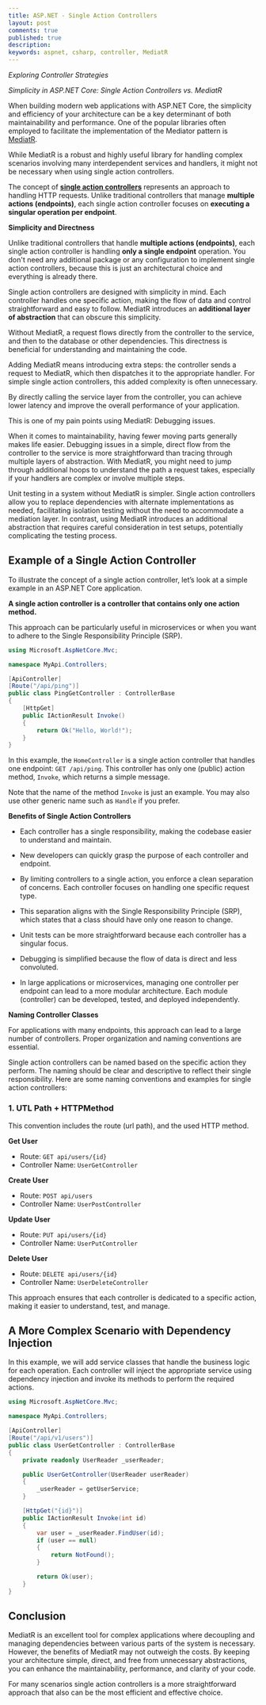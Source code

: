 ```yaml
---
title: ASP.NET - Single Action Controllers
layout: post
comments: true
published: true
description: 
keywords: aspnet, csharp, controller, MediatR
---
```


*Exploring Controller Strategies*

*Simplicity in ASP.NET Core: Single Action Controllers vs. MediatR*

When building modern web applications with ASP.NET Core, 
the simplicity and efficiency of your architecture can be a 
key determinant of both maintainability and performance. 
One of the popular libraries often employed to facilitate 
the implementation of the Mediator pattern is [MediatR](https://github.com/jbogard/MediatR). 

While MediatR is a robust and highly useful library for handling 
complex scenarios involving many interdependent services 
and handlers, it might not be necessary when using single action controllers. 

The concept of **[single action controllers](https://driesvints.com/blog/the-beauty-of-single-action-controllers/)** represents an approach 
to handling HTTP requests. Unlike traditional controllers that manage 
**multiple actions (endpoints)**, each single action controller focuses 
on **executing a singular operation per endpoint**. 

**Simplicity and Directness**

Unlike traditional controllers that handle **multiple actions (endpoints)**, 
each single action controller is handling **only a single endpoint** operation.
You don't need any additional package or any configuration 
to implement single action controllers, because this is just
an architectural choice and everything is already there.

Single action controllers are designed with simplicity in mind. 
Each controller handles one specific action, making the flow of 
data and control straightforward and easy to follow. 
MediatR introduces an **additional layer of abstraction** that can obscure this simplicity.

Without MediatR, a request flows directly from the controller to the service, 
and then to the database or other dependencies. This directness is 
beneficial for understanding and maintaining the code. 

Adding MediatR means introducing extra steps: the controller sends 
a request to MediatR, which then dispatches it to the appropriate handler. 
For simple single action controllers, this added complexity is often unnecessary.

By directly calling the service layer from the controller, 
you can achieve lower latency and improve the overall performance of your application.

This is one of my pain points using MediatR: Debugging issues.

When it comes to maintainability, having fewer moving parts generally 
makes life easier. Debugging issues in a simple, direct flow from 
the controller to the service is more straightforward than tracing 
through multiple layers of abstraction. With MediatR, you might 
need to jump through additional hoops to understand the path 
a request takes, especially if your handlers are complex 
or involve multiple steps.

Unit testing in a system without MediatR is simpler. 
Single action controllers allow you to replace dependencies with 
alternate implementations as needed, facilitating isolation testing 
without the need to accommodate a mediation layer. In contrast, 
using MediatR introduces an additional abstraction that requires 
careful consideration in test setups, potentially complicating the testing process.

## Example of a Single Action Controller

To illustrate the concept of a single action controller, 
let’s look at a simple example in an ASP.NET Core application. 

**A single action controller is a controller that contains only one action method.**

This approach can be particularly useful in microservices or 
when you want to adhere to the Single Responsibility Principle (SRP).

```cs
using Microsoft.AspNetCore.Mvc;

namespace MyApi.Controllers;

[ApiController]
[Route("/api/ping")]
public class PingGetController : ControllerBase
{
    [HttpGet]
    public IActionResult Invoke()
    {
        return Ok("Hello, World!");
    }
}
```

In this example, the `HomeController` is a single action controller 
that handles one endpoint: `GET /api/ping`. 
This controller has only one (public) action method, `Invoke`, 
which returns a simple message.

Note that the name of the method `Invoke` is just an example.
You may also use other generic name such as `Handle` if you prefer.

**Benefits of Single Action Controllers**

* Each controller has a single responsibility, 
making the codebase easier to understand and maintain.

* New developers can quickly grasp the purpose of each controller and endpoint.

* By limiting controllers to a single action, you enforce a clean separation of concerns. 
Each controller focuses on handling one specific request type.

* This separation aligns with the Single Responsibility Principle (SRP), 
which states that a class should have only one reason to change.

* Unit tests can be more straightforward because each controller has a singular focus.

* Debugging is simplified because the flow of data is direct and less convoluted.

* In large applications or microservices, managing one controller per endpoint 
can lead to a more modular architecture. Each module (controller) can be developed,
tested, and deployed independently.

**Naming Controller Classes**

For applications with many endpoints, this approach can lead to a large number of controllers. 
Proper organization and naming conventions are essential.

Single action controllers can be named based on the specific action they perform. 
The naming should be clear and descriptive to reflect their single responsibility. 
Here are some naming conventions and examples for single action controllers:

### 1. UTL Path + HTTPMethod

This convention includes the route (url path), and the used HTTP method.

**Get User**

* Route: `GET api/users/{id}`
* Controller Name: `UserGetController`

**Create User**

* Route: `POST api/users`
* Controller Name: `UserPostController`

**Update User**

* Route: `PUT api/users/{id}`
* Controller Name: `UserPutController` 

**Delete User**

* Route: `DELETE api/users/{id}`
* Controller Name: `UserDeleteController` 

This approach ensures that each controller is dedicated to a specific action, making it easier to understand, test, and manage.

## A More Complex Scenario with Dependency Injection

In this example, we will add service classes that handle the business logic for each operation. Each controller will inject the appropriate service using dependency injection and invoke its methods to perform the required actions.

```cs
using Microsoft.AspNetCore.Mvc;

namespace MyApi.Controllers;

[ApiController]
[Route("/api/v1/users")]
public class UserGetController : ControllerBase
{
    private readonly UserReader _userReader;

    public UserGetController(UserReader userReader)
    {
        _userReader = getUserService;
    }

    [HttpGet("{id}")]
    public IActionResult Invoke(int id)
    {
        var user = _userReader.FindUser(id);
        if (user == null)
        {
            return NotFound();
        }

        return Ok(user);
    }
}
```

## Conclusion

MediatR is an excellent tool for complex applications where 
decoupling and managing dependencies between various parts of the system is necessary. 
However, the benefits of MediatR may not outweigh the costs. 
By keeping your architecture simple, direct, and free from unnecessary abstractions,
you can enhance the maintainability, performance, and clarity of your code.

For many scenarios single action controllers is a more straightforward
approach that also can be the most efficient and effective choice.

